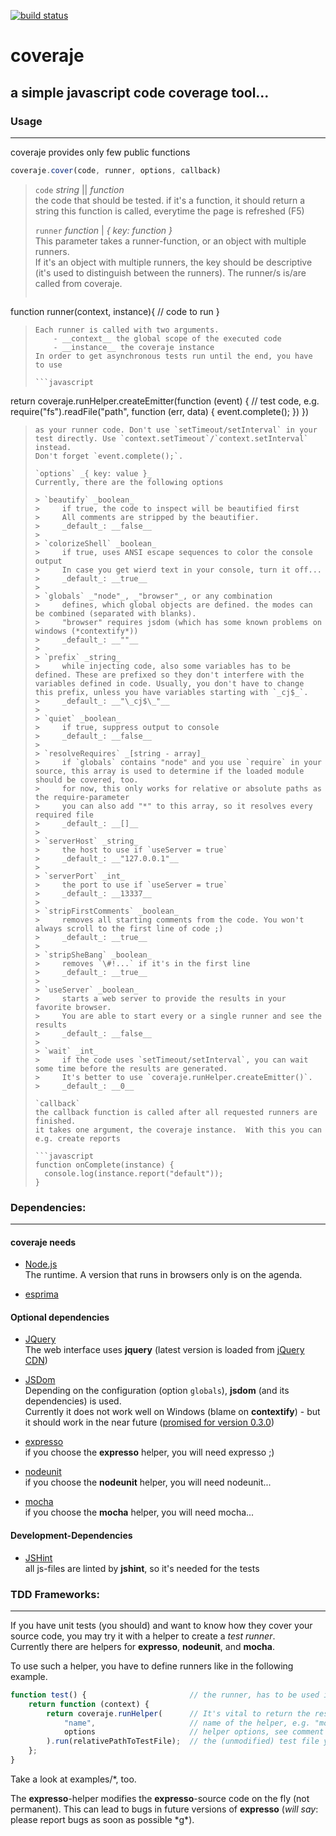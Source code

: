 [![build status](https://secure.travis-ci.org/coveraje/coveraje.png)](http://travis-ci.org/coveraje/coveraje)
#  coveraje
## a simple javascript code coverage tool...

### Usage 

---------------
coveraje provides only few public functions

```javascript
coveraje.cover(code, runner, options, callback)
```
> 
> `code` _string_ || _function_  
>     the code that should be tested.
>     if it's a function, it should return a string
>     this function is called, everytime the page is refreshed (F5)
> 
> `runner` _function_ | _{ key: function }_  
>     This parameter takes a runner-function, or an object with multiple runners.  
>     If it's an object with multiple runners, the key should be descriptive (it's used to distinguish between the runners). The runner/s is/are called from coveraje.
>     
>   ```javascript
function runner(context, instance){
    // code to run
}
>   ```
>   Each runner is called with two arguments.  
>       - __context__ the global scope of the executed code  
>       - __instance__ the coveraje instance  
>   In order to get asynchronous tests run until the end, you have to use  
>   
>   ```javascript
return coveraje.runHelper.createEmitter(function (event) {
    // test code, e.g.
    require("fs").readFile("path", function (err, data) {
        event.complete();
    })
})
>   ```
>   as your runner code. Don't use `setTimeout/setInterval` in your test directly. Use `context.setTimeout`/`context.setInterval` instead.  
>   Don't forget `event.complete();`.
>   
> `options` _{ key: value }_  
> Currently, there are the following options  
> 
> > `beautify` _boolean_  
> >     if true, the code to inspect will be beautified first  
> >     All comments are stripped by the beautifier.  
> >     _default_: __false__  
> > 
> > `colorizeShell` _boolean_  
> >     if true, uses ANSI escape sequences to color the console output  
> >     In case you get wierd text in your console, turn it off...  
> >     _default_: __true__  
> > 
> > `globals` _"node"_, _"browser"_, or any combination  
> >     defines, which global objects are defined. the modes can be combined (separated with blanks).  
> >     "browser" requires jsdom (which has some known problems on windows (*contextify*))  
> >     _default_: __""__  
> > 
> > `prefix` _string_  
> >     while injecting code, also some variables has to be defined. These are prefixed so they don't interfere with the variables defined in code. Usually, you don't have to change this prefix, unless you have variables starting with `_cj$_`.  
> >     _default_: __"\_cj$\_"__  
> > 
> > `quiet` _boolean_  
> >     if true, suppress output to console  
> >     _default_: __false__  
> > 
> > `resolveRequires` _[string - array]_  
> >     if `globals` contains "node" and you use `require` in your source, this array is used to determine if the loaded module should be covered, too.  
> >     for now, this only works for relative or absolute paths as the require-parameter  
> >     you can also add "*" to this array, so it resolves every required file  
> >     _default_: __[]__  
> > 
> > `serverHost` _string_  
> >     the host to use if `useServer = true`  
> >     _default_: __"127.0.0.1"__  
> > 
> > `serverPort` _int_  
> >     the port to use if `useServer = true`  
> >     _default_: __13337__  
> > 
> > `stripFirstComments` _boolean_  
> >     removes all starting comments from the code. You won't always scroll to the first line of code ;)  
> >     _default_: __true__  
> > 
> > `stripSheBang` _boolean_  
> >     removes `\#!...` if it's in the first line  
> >     _default_: __true__  
> > 
> > `useServer` _boolean_  
> >     starts a web server to provide the results in your favorite browser.  
> >     You are able to start every or a single runner and see the results  
> >     _default_: __false__  
> > 
> > `wait` _int_  
> >     if the code uses `setTimeout/setInterval`, you can wait some time before the results are generated.  
> >     It's better to use `coveraje.runHelper.createEmitter()`.  
> >     _default_: __0__  
>
> `callback`  
> the callback function is called after all requested runners are finished.  
> it takes one argument, the coveraje instance.  With this you can e.g. create reports  
>
> ```javascript
> function onComplete(instance) {
>     console.log(instance.report("default"));
> }
> ```

###  Dependencies:

---------------
#### coveraje needs

* [Node.js](http://nodejs.org/)  
  The runtime. A version that runs in browsers only is on the agenda.  

* [esprima](https://github.com/ariya/esprima)  

#### Optional dependencies

* [JQuery](http://jquery.com/)  
  The web interface uses __jquery__ (latest version is loaded from [jQuery CDN](http://code.jquery.com/))  

* [JSDom](https://github.com/tmpvar/jsdom)  
  Depending on the configuration (option `globals`), __jsdom__ (and its dependencies) is used.  
  Currently it does not work well on Windows (blame on __contextify__) - but it should work in the near future ([promised for version 0.3.0](http://groups.google.com/group/jsdom/browse_thread/thread/b3102ac36f281891))  

* [expresso](http://visionmedia.github.com/expresso/)  
  if you choose the __expresso__ helper, you will need expresso ;)  
  
* [nodeunit](https://github.com/caolan/nodeunit)  
  if you choose the __nodeunit__ helper, you will need nodeunit...  
  
* [mocha](https://github.com/visionmedia/mocha)  
  if you choose the __mocha__ helper, you will need mocha...  

#### Development-Dependencies

* [JSHint](http://jshint.com/)  
  all js-files are linted by __jshint__, so it's needed for the tests  

###  TDD Frameworks:

---------------
If you have unit tests (you should) and want to know how they cover your source code, you may try it with a helper to create a _test runner_.  
Currently there are helpers for __expresso__, __nodeunit__, and __mocha__.  

To use such a helper, you have to define runners like in the following example.

```javascript
function test() {                       // the runner, has to be used in cover() function
    return function (context) {
        return coveraje.runHelper(      // It's vital to return the result
            "name",                     // name of the helper, e.g. "mocha"
            options                     // helper options, see comment in lib/helper/... for more details
        ).run(relativePathToTestFile);  // the (unmodified) test file you created
    };
}
```
Take a look at examples/*, too.  


The __expresso__-helper modifies the __expresso__-source code on the fly (not permanent). This can lead to bugs in future versions of __expresso__ (_will say_: please report bugs as soon as possible \*g\*).  

